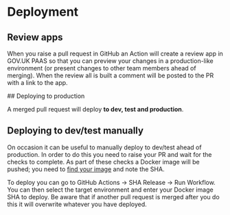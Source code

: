 # Deployment

## Review apps

When you raise a pull request in GitHub an Action will create a review app in GOV.UK PAAS so that you can preview your changes in a production-like environment (or present changes to other team members ahead of merging). When the review all is built a comment will be posted to the PR with a link to the app. 

## Deploying to production

A merged pull request will deploy **to dev, test and production**. 

## Deploying to dev/test manually

On occasion it can be useful to manually deploy to dev/test ahead of production. In order to do this you need to raise your PR and wait for the checks to complete. As part of these checks a Docker image will be pushed; you need to [find your image](https://github.com/DFE-Digital/get-into-teaching-app/pkgs/container/get-into-teaching-frontend) and note the SHA.

To deploy you can go to GitHub Actions -> SHA Release -> Run Workflow. You can then select the target environment and enter your Docker image SHA to deploy. Be aware that if another pull request is merged after you do this it will overwrite whatever you have deployed.
